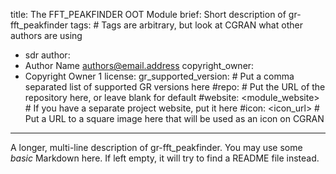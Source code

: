 title: The FFT_PEAKFINDER OOT Module
brief: Short description of gr-fft_peakfinder
tags: # Tags are arbitrary, but look at CGRAN what other authors are using
  - sdr
author:
  - Author Name <authors@email.address>
copyright_owner:
  - Copyright Owner 1
license:
gr_supported_version: # Put a comma separated list of supported GR versions here
#repo: # Put the URL of the repository here, or leave blank for default
#website: <module_website> # If you have a separate project website, put it here
#icon: <icon_url> # Put a URL to a square image here that will be used as an icon on CGRAN
---
A longer, multi-line description of gr-fft_peakfinder.
You may use some *basic* Markdown here.
If left empty, it will try to find a README file instead.
